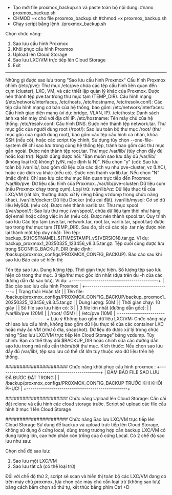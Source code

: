 - Tạo mới file proxmox_backup.sh và paste toàn bộ nội dung:
#nano proxmox_backup.sh
- CHMOD +x cho file proxmox_backup.sh
  #chmod +x proxmox_backup.sh
- Chạy script bằng lệnh ./proxmox_backup.sh

Chọn chức năng:
1) Sao lưu cấu hình Proxmox
2) Khôi phục cấu hình Proxmox
3) Upload lên Cloud Storage
4) Sao lưu LXC/VM trực tiếp lên Cloud Storage
5) Exit

-----------
Những gì được sao lưu trong "Sao lưu cấu hình Proxmox"
Cấu hình Proxmox chính (/etc/pve):
Thư mục /etc/pve chứa các tệp cấu hình liên quan đến cụm (cluster), LXC, VM, và các thiết lập quản lý khác của Proxmox.
Được nén thành tệp pve.tar trong thư mục tạm (TEMP_DIR).
Cấu hình mạng (/etc/network/interfaces, /etc/hosts, /etc/hostname, /etc/resolv.conf):
Các tệp cấu hình mạng cơ bản của hệ thống, bao gồm:
/etc/network/interfaces: Cấu hình giao diện mạng (ví dụ: bridge, VLAN, IP).
/etc/hosts: Danh sách ánh xạ tên máy chủ với địa chỉ IP.
/etc/hostname: Tên máy chủ của hệ thống.
/etc/resolv.conf: Cấu hình DNS.
Được nén thành tệp network.tar.
Thư mục gốc của người dùng root (/root/):
Sao lưu toàn bộ thư mục /root/ (thư mục gốc của người dùng root), bao gồm các tệp cấu hình cá nhân, khóa SSH (nếu có), hoặc các script tùy chỉnh.
Sử dụng tùy chọn --one-file-system để chỉ sao lưu trong cùng hệ thống tệp, tránh bao gồm các thư mục gắn ngoài.
Được nén thành tệp root.tar.
Thư mục /var/lib/ (tùy chọn đầy đủ hoặc loại trừ):
Người dùng được hỏi: "Bạn muốn sao lưu đầy đủ /var/lib/ (không loại trừ) không? (y/N, mặc định là N)".
Nếu chọn "y" (có):
Sao lưu toàn bộ /var/lib/, bao gồm dữ liệu của các dịch vụ như pve-cluster, vz (LXC), hoặc các dịch vụ khác (nếu có).
Được nén thành varlib.tar.
Nếu chọn "N" (mặc định):
Chỉ sao lưu các thư mục liên quan trực tiếp đến Proxmox:
/var/lib/pve: Dữ liệu cấu hình của Proxmox.
/var/lib/pve-cluster: Dữ liệu cụm (nếu Proxmox chạy trong cụm).
Loại trừ:
/var/lib/vz: Dữ liệu thực tế của LXC/VM (rất lớn, thường được xử lý riêng bằng vzdump trong chức năng khác).
/var/lib/docker: Dữ liệu Docker (nếu cài đặt).
/var/lib/mysql: Cơ sở dữ liệu MySQL (nếu có).
Được nén thành varlib.tar.
Thư mục spool (/var/spool/):
Sao lưu thư mục /var/spool/, chứa dữ liệu tạm thời như hàng đợi email hoặc công việc in ấn (nếu có).
Được nén thành spool.tar.
Quy trình sao lưu
Các tệp tạm (pve.tar, network.tar, root.tar, varlib.tar, spool.tar) được tạo trong thư mục tạm (TEMP_DIR).
Sau đó, tất cả các tệp .tar này được nén lại thành một tệp duy nhất:
Tên tệp: backup_${HOSTNAME}_${TIMESTAMP}_v${VERSION}.tar.gz.
Ví dụ: backup_proxmox1_20250325_123456_v8.3.5.tar.gz.
Tệp cuối cùng được lưu trong $CONFIG_BACKUP_DIR (mặc định: /backup/proxmox_configs/PROXMOX_CONFIG_BACKUP).
Báo cáo sau khi sao lưu
Báo cáo sẽ hiển thị:

Tên tệp sao lưu.
Dung lượng tệp.
Thời gian thực hiện.
Số lượng tệp sao lưu hiện có trong thư mục.
3 tệp/thư mục gốc lớn nhất (dựa trên du -h của các đường dẫn đã sao lưu).
Ví dụ:
+------------------------------------------+
| Báo cáo sao lưu cấu hình Proxmox         |
+------------------------------------------+
| Trạng thái: Hoàn tất                     |
| Tên file: /backup/proxmox_configs/PROXMOX_CONFIG_BACKUP/backup_proxmox1_20250325_123456_v8.3.5.tar.gz |
| Dung lượng: 50M                          |
| Thời gian chạy: 10 giây                  |
| Số file sao lưu hiện có: 3               |
| 3 file lớn nhất (đường dẫn gốc):         |
| /var/lib/pve (20M)                       |
| /root/ (15M)                             |
| /etc/pve (10M)                           |
+------------------------------------------+
Lưu ý
Không bao gồm dữ liệu LXC/VM: Chức năng này chỉ sao lưu cấu hình, không bao gồm dữ liệu thực tế của các container LXC hoặc máy ảo VM (như ổ đĩa, snapshot). Dữ liệu đó được xử lý trong chức năng "Sao lưu LXC/VM trực tiếp lên Cloud Storage" bằng vzdump.
Tùy chỉnh: Bạn có thể thay đổi $BACKUP_DIR hoặc chỉnh sửa các đường dẫn sao lưu trong mã nếu cần thêm/bớt thư mục.
Kích thước: Nếu chọn sao lưu đầy đủ /var/lib/, tệp sao lưu có thể rất lớn tùy thuộc vào dữ liệu trên hệ thống.

######################
Chức năng khôi phục cấu hình proxmox :
+-------------------------------------------------+
| ĐẢM BẢO FILE SAO LƯU ĐÃ ĐƯỢC ĐẶT TRONG         |
| /backup/proxmox_configs/PROXMOX_CONFIG_BACKUP TRƯỚC KHI KHÔI PHỤC!        |
+-------------------------------------------------+

######################
Chức năng Upload lên Cloud Storage:
Cần cài đặt rclone và cấu hình các cloud storage trước.
Script sẽ upload các file cấu hình ở mục 1 lên Cloud Storage

######################
Chức năng Sao lưu LXC/VM trực tiếp lên Cloud Storage
Sử dụng để backup và upload trực tiếp lên Cloud Storage, không sử dụng ổ cứng local, dùng trong trường hợp cần backup LXC/VM có dung lượng lớn, cao hơn phần còn trống của ổ cứng Local.
Có 2 chế độ sao lưu như sau:

Chọn chế độ sao lưu:
1) Sao lưu một LXC/VM
2) Sao lưu tất cả (có thể loại trừ)

Đối với chế độ thứ 2, script sẽ scan và hiển thị toàn bộ các LXC/VM đang có trên máy chủ proxmox, lựa chọn các máy chủ cần loại trừ (không sao lưu) bằng cách bấm chọn số thứ tự, kết thúc bằng phím Ctrl +D
